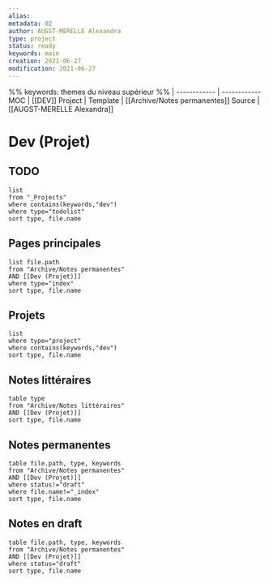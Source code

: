 ```yaml
---
alias:
metadata: 02
author: AUGST-MERELLE Alexandra
type: project
status: ready
keywords: main
creation: 2021-06-27
modification: 2021-06-27
---
```

%%
keywords: themes du niveau supérieur
%%
 | 
------------ | ------------
MOC | [[DEV]]
Project |
Template | [[Archive/Notes permanentes]]
Source | [[AUGST-MERELLE Alexandra]]
# Dev (Projet)
## TODO
```dataview
list
from "_Projects"
where contains(keywords,"dev")
where type="todolist"
sort type, file.name
```

## Pages principales
```dataview
list file.path
from "Archive/Notes permanentes"
AND [[Dev (Projet)]]
where type="index"
sort type, file.name
```
## Projets
```dataview
list
where type="project"
where contains(keywords,"dev")
sort type, file.name
```
## Notes littéraires
```dataview
table type
from "Archive/Notes littéraires"
AND [[Dev (Projet)]]
sort type, file.name
```
## Notes permanentes
```dataview
table file.path, type, keywords
from "Archive/Notes permanentes"
AND [[Dev (Projet)]]
where status!="draft"
where file.name!="_index"
sort type, file.name
```
## Notes en draft
```dataview
table file.path, type, keywords
from "Archive/Notes permanentes"
AND [[Dev (Projet)]]
where status="draft"
sort type, file.name
```